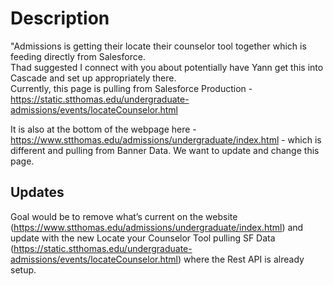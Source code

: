 # Description

"Admissions is getting their locate their counselor tool together which is feeding directly from Salesforce.  
Thad suggested I connect with you about potentially have Yann get this into Cascade and set up appropriately there.  
Currently, this page is pulling from Salesforce Production - https://static.stthomas.edu/undergraduate-admissions/events/locateCounselor.html 

It is also at the bottom of the webpage here - https://www.stthomas.edu/admissions/undergraduate/index.html - 
which is different and pulling from Banner Data. We want to update and change this page.   

## Updates

Goal would be to remove what’s current on the website (https://www.stthomas.edu/admissions/undergraduate/index.html) 
and update with the new Locate your Counselor Tool pulling SF Data (https://static.stthomas.edu/undergraduate-admissions/events/locateCounselor.html) 
where the Rest API is already setup. 
